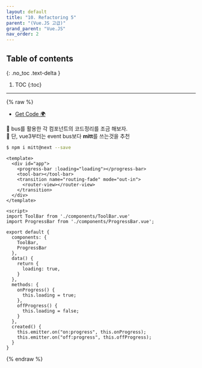 ```yaml
---
layout: default
title: "10. Refactoring 5"
parent: "(Vue.JS 고급)"
grand_parent: "Vue.JS"
nav_order: 2
---
```


## Table of contents
{: .no_toc .text-delta }

1. TOC
{:toc}

---

{% raw %}

* [Get Code 🌍](https://github.com/EasyCoding-7/vue3.0-adv-tutorial/tree/refactoring5)

🍟 bus를 활용한 각 컴포넌트의 코드정리를 조금 해보자.<br>
🍟 단, vue3부터는 event bus보다 **mitt**를 쓰는것을 추천

```bash
$ npm i mitt@next --save
```

```vue
<template>
  <div id="app">
    <progress-bar :loading="loading"></progress-bar>
    <tool-bar></tool-bar>
    <transition name="routing-fade" mode="out-in">
      <router-view></router-view>
    </transition>
  </div>
</template>

<script>
import ToolBar from './components/ToolBar.vue'
import ProgressBar from './components/ProgressBar.vue';

export default {
  components: {
    ToolBar,
    ProgressBar
  },
  data() {
    return {
      loading: true,
    }
  },
  methods: {
    onProgress() {
      this.loading = true;
    },
    offProgress() {
      this.loading = false;
    }
  },
  created() {
    this.emitter.on("on:progress", this.onProgress);
    this.emitter.on("off:progress", this.offProgress);
  }
}
```

{% endraw %}